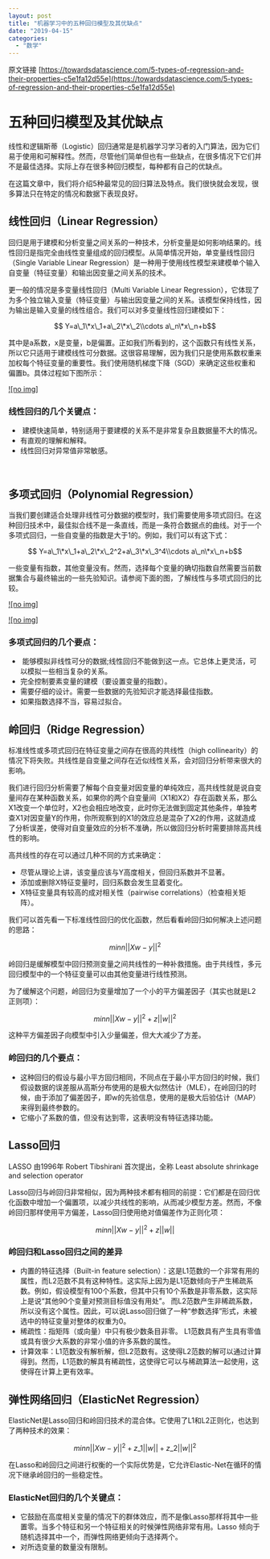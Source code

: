 ```yaml
---
layout: post
title: "机器学习中的五种回归模型及其优缺点"
date: "2019-04-15"
categories: 
  - "数学"
---
```


原文链接 [https://towardsdatascience.com/5-types-of-regression-and-their-properties-c5e1fa12d55e](https://towardsdatascience.com/5-types-of-regression-and-their-properties-c5e1fa12d55e)

# 五种回归模型及其优缺点

线性和逻辑斯蒂（Logistic）回归通常是是机器学习学习者的入门算法，因为它们易于使用和可解释性。然而，尽管他们简单但也有一些缺点，在很多情况下它们并不是最佳选择。实际上存在很多种回归模型，每种都有自己的优缺点。

在这篇文章中，我们将介绍5种最常见的回归算法及特点。我们很快就会发现，很多算法只在特定的情况和数据下表现良好。

## 线性回归（Linear Regression）

回归是用于建模和分析变量之间关系的一种技术，分析变量是如何影响结果的。线性回归是指完全由线性变量组成的回归模型。从简单情况开始，单变量线性回归（Single Variable Linear Regression）是一种用于使用线性模型来建模单个输入自变量（特征变量）和输出因变量之间关系的技术。

更一般的情况是多变量线性回归（Multi Variable Linear Regression），它体现了为多个独立输入变量（特征变量）与输出因变量之间的关系。该模型保持线性，因为输出是输入变量的线性组合。我们可以对多变量线性回归建模如下：

$$ Y=a\_1\*x\_1+a\_2\*x\_2\\cdots a\_n\*x\_n+b$$

其中是a系数，x是变量，b是偏置。正如我们所看到的，这个函数只有线性关系，所以它只适用于建模线性可分数据。这很容易理解，因为我们只是使用系数权重来加权每个特征变量的重要性。我们使用随机梯度下降（SGD）来确定这些权重和偏置b。具体过程如下图所示：

[![no img]](http://127.0.0.1/?attachment_id=2357)

### 线性回归的几个关键点：

-  建模快速简单，特别适用于要建模的关系不是非常复杂且数据量不大的情况。
- 有直观的理解和解释。
- 线性回归对异常值非常敏感。

 

## 多项式回归（Polynomial Regression）

当我们要创建适合处理非线性可分数据的模型时，我们需要使用多项式回归。在这种回归技术中，最佳拟合线不是一条直线，而是一条符合数据点的曲线。对于一个多项式回归，一些自变量的指数是大于1的。例如，我们可以有这下式：

$$ Y=a\_1\*x\_1+a\_2\*x\_2^2+a\_3\*x\_3^4\\cdots a\_n\*x\_n+b$$

一些变量有指数，其他变量没有。然而，选择每个变量的确切指数自然需要当前数据集合与最终输出的一些先验知识。请参阅下面的图，了解线性与多项式回归的比较。

[![no img]](http://127.0.0.1/?attachment_id=2358)

[![no img]](http://127.0.0.1/?attachment_id=2359)

### 多项式回归的几个要点：

-  能够模拟非线性可分的数据;线性回归不能做到这一点。它总体上更灵活，可以模拟一些相当复杂的关系。
- 完全控制要素变量的建模（要设置变量的指数）。
- 需要仔细的设计。需要一些数据的先验知识才能选择最佳指数。
- 如果指数选择不当，容易过拟合。

## 岭回归（Ridge Regression）

标准线性或多项式回归在特征变量之间存在很高的共线性（high collinearity）的情况下将失败。共线性是自变量之间存在近似线性关系，会对回归分析带来很大的影响。

我们进行回归分析需要了解每个自变量对因变量的单纯效应，高共线性就是说自变量间存在某种函数关系，如果你的两个自变量间（X1和X2）存在函数关系，那么X1改变一个单位时，X2也会相应地改变，此时你无法做到固定其他条件，单独考查X1对因变量Y的作用，你所观察到的X1的效应总是混杂了X2的作用，这就造成了分析误差，使得对自变量效应的分析不准确，所以做回归分析时需要排除高共线性的影响。

高共线性的存在可以通过几种不同的方式来确定：

- 尽管从理论上讲，该变量应该与Y高度相关，但回归系数并不显著。
- 添加或删除X特征变量时，回归系数会发生显着变化。
- X特征变量具有较高的成对相关性（pairwise correlations）（检查相关矩阵）。

我们可以首先看一下标准线性回归的优化函数，然后看看岭回归如何解决上述问题的思路：

$$min n||Xw-y||^2$$

岭回归是缓解模型中回归预测变量之间共线性的一种补救措施。由于共线性，多元回归模型中的一个特征变量可以由其他变量进行线性预测。

为了缓解这个问题，岭回归为变量增加了一个小的平方偏差因子（其实也就是L2正则项）：

$$min n||Xw-y||^2+z||w||^2$$

这种平方偏差因子向模型中引入少量偏差，但大大减少了方差。

### 岭回归的几个要点：

- 这种回归的假设与最小平方回归相同，不同点在于最小平方回归的时候，我们假设数据的误差服从高斯分布使用的是极大似然估计（MLE），在岭回归的时候，由于添加了偏差因子，即w的先验信息，使用的是极大后验估计（MAP）来得到最终参数的。
- 它缩小了系数的值，但没有达到零，这表明没有特征选择功能。

## Lasso回归

LASSO 由1996年 Robert Tibshirani 首次提出，全称 Least absolute shrinkage and selection operator

Lasso回归与岭回归非常相似，因为两种技术都有相同的前提：它们都是在回归优化函数中增加一个偏置项，以减少共线性的影响，从而减少模型方差。然而，不像岭回归那样使用平方偏差，Lasso回归使用绝对值偏差作为正则化项：

$$min n||Xw-y||^2+z||w||$$

### 岭回归和Lasso回归之间的差异

- 内置的特征选择（Built-in feature selection）：这是L1范数的一个非常有用的属性，而L2范数不具有这种特性。这实际上因为是L1范数倾向于产生稀疏系数。例如，假设模型有100个系数，但其中只有10个系数是非零系数，这实际上是说“其他90个变量对预测目标值没有用处”。 而L2范数产生非稀疏系数，所以没有这个属性。因此，可以说Lasso回归做了一种“参数选择”形式，未被选中的特征变量对整体的权重为0。
- 稀疏性：指矩阵（或向量）中只有极少数条目非零。 L1范数具有产生具有零值或具有很少大系数的非常小值的许多系数的属性。
- 计算效率：L1范数没有解析解，但L2范数有。这使得L2范数的解可以通过计算得到。然而，L1范数的解具有稀疏性，这使得它可以与稀疏算法一起使用，这使得在计算上更有效率。

## 弹性网络回归（ElasticNet Regression）

ElasticNet是Lasso回归和岭回归技术的混合体。它使用了L1和L2正则化，也达到了两种技术的效果：

$$min n||Xw-y||^2+z\_1||w||+z\_2||w||^2$$

在Lasso和岭回归之间进行权衡的一个实际优势是，它允许Elastic-Net在循环的情况下继承岭回归的一些稳定性。

### ElasticNet回归的几个关键点：

- 它鼓励在高度相关变量的情况下的群体效应，而不是像Lasso那样将其中一些置零。当多个特征和另一个特征相关的时候弹性网络非常有用。Lasso 倾向于随机选择其中一个，而弹性网络更倾向于选择两个。
- 对所选变量的数量没有限制。
